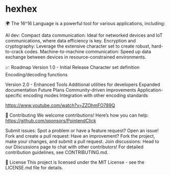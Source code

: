 # hexhex

🌍 The 16^16 Language is a powerful tool for various applications, including:

AI dev: Compact data communication: Ideal for networked devices and IoT communications, where data efficiency is key.
Encryption and cryptography: Leverage the extensive character set to create robust, hard-to-crack codes.
Machine-to-machine communication: Speed up data exchange between devices in resource-constrained environments.

📈 Roadmap
Version 1.0 - Initial Release
Character set definition
Encoding/decoding functions

Version 2.0 - Enhanced Tools
Additional utilities for developers
Expanded documentation
Future Plans
Community-driven improvements
Application-specific encoding modes
Integration with other encoding standards

https://www.youtube.com/watch?v=ZZOhmFO789Q

🤝 Contributing
We welcome contributions! Here’s how you can help: https://github.com/sponsors/PointendClick

Submit issues: Spot a problem or have a feature request? Open an issue!
Fork and create a pull request: Have an improvement? Fork the project, make your changes, and submit a pull request.
Join discussions: Head to our Discussions page to chat with other contributors!
For detailed contribution guidelines, see CONTRIBUTING.md.

📜 License
This project is licensed under the MIT License - see the LICENSE.md file for details.
